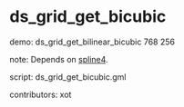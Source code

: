 ds_grid_get_bicubic
===================

demo: ds_grid_get_bilinear_bicubic 768 256

note: Depends on [spline4](/script/spline4).

script: ds_grid_get_bicubic.gml

contributors: xot
